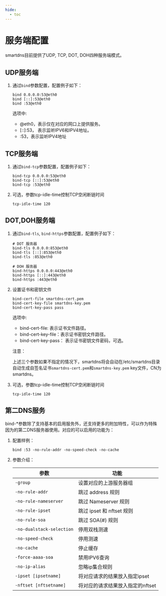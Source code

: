 ```yaml
---
hide:
  - toc
---
```


# 服务端配置

smartdns目前提供了UDP, TCP, DOT, DOH四种服务端模式。

## UDP服务端

1. 通过`bind`参数配置，配置例子如下：

    ```shell
    bind 0.0.0.0:53@eth0
    bind [::]:53@eth0
    bind :53@eth0
    ```

    选项中:

    * @eth0，表示仅在对应的网口上提供服务。
    * [::]:53， 表示监听IPV6和IPV4地址。
    * :53，表示监听IPV4地址

## TCP服务端

1. 通过`bind-tcp`参数配置，配置例子如下：

    ```shell
    bind-tcp 0.0.0.0:53@eth0
    bind-tcp [::]:53@eth0
    bind-tcp :53@eth0
    ```

1. 可选，参数tcp-idle-time控制TCP空闲断链时间

    ```shell
    tcp-idle-time 120
    ```

## DOT,DOH服务端

1. 通过`bind-tls`, `bind-https`参数配置，配置例子如下：

    ```shell
    # DOT 服务器
    bind-tls 0.0.0.0:853@eth0
    bind-tls [::]:853@eth0
    bind-tls :853@eth0

    # DOH 服务器
    bind-https 0.0.0.0:443@eth0
    bind-https [::]:443@eth0
    bind-https :443@eth0

    ```

1. 设置证书和密钥文件

    ```shell
    bind-cert-file smartdns-cert.pem
    bind-cert-key-file smartdns-key.pem
    bind-cert-key-pass pass
    ```

    选项中:

    * bind-cert-file: 表示证书文件路径。
    * bind-cert-key-file：表示证书密钥文件路径。
    * bind-cert-key-pass： 表示证书密钥文件密码，可选。

    注意：

    上述三个参数如果不指定的情况下，smartdns将会自动在/etc/smartdns目录自动生成自签名证书`smartdns-cert.pem`和`smartdns-key.pem` key文件，CN为smartdns。

1. 可选，参数tcp-idle-time控制TCP空闲断链时间

    ```shell
    tcp-idle-time 120
    ```

## 第二DNS服务

bind-*参数除了支持基本的启用服务外，还支持更多的附加特性，可以作为特殊因为的第二DNS服务器使用。对应的可以启用的功能为：

1. 配置样例：

    ```shell
    bind :53 -no-rule-addr -no-speed-check -no-cache
    ```

1. 参数介绍：

    |参数|功能|
    |---|---|
    |`-group`|设置对应的上游服务器组|
    |`-no-rule-addr`|跳过 address 规则|
    |`-no-rule-nameserver`|跳过 Nameserver 规则|
    |`-no-rule-ipset`|跳过 ipset 和 nftset 规则|
    |`-no-rule-soa`|跳过 SOA(#) 规则|
    |`-no-dualstack-selection`|停用双栈测速|
    |`-no-speed-check`|停用测速|
    |`-no-cache`|停止缓存|
    |`-force-aaaa-soa`|禁用IPV6查询|
    |`-no-ip-alias`|忽略ip集合规则|
    |`-ipset [ipsetname]`|将对应请求的结果放入指定ipset|
    |`-nftset [nftsetname]`|将对应的请求结果放入指定的nftset|
